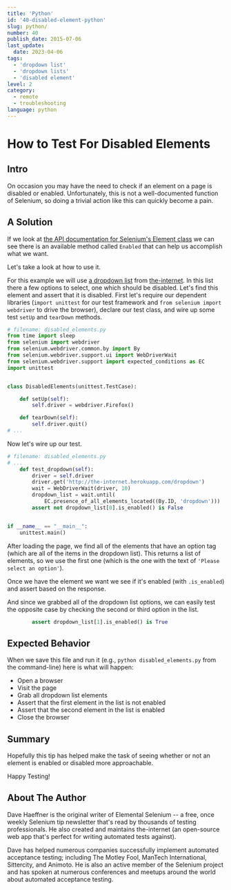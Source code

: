 ```yaml
---
title: 'Python'
id: '40-disabled-element-python'
slug: python/
number: 40
publish_date: 2015-07-06
last_update:
  date: 2023-04-06
tags:
  - 'dropdown list'
  - 'dropdown lists'
  - 'disabled element'
level: 2
category:
  - remote
  - troubleshooting
language: python
---
```


# How to Test For Disabled Elements

## Intro

On occasion you may have the need to check if an element on a page is disabled or enabled. Unfortunately, this is not a well-documented function of Selenium, so doing a trivial action like this can quickly become a pain.

## A Solution

If we look at [the API documentation for Selenium's Element class](http://seleniumhq.github.io/selenium/docs/api/py/webdriver_remote/selenium.webdriver.remote.webelement.html) we can see there is an available method called `Enabled` that can help us accomplish what we want.

Let's take a look at how to use it.

For this example we will use [a dropdown list](http://the-internet.herokuapp.com/dropdown) from [the-internet](http://github.com/tourdedave/the-internet). In this list there a few options to select, one which should be disabled. Let's find this element and assert that it is disabled.
First let's require our dependent libraries (`import unittest` for our test framework and `from selenium import webdriver` to drive the browser), declare our test class, and wire up some test `setUp` and `tearDown` methods.

```python
# filename: disabled_elements.py
from time import sleep
from selenium import webdriver
from selenium.webdriver.common.by import By
from selenium.webdriver.support.ui import WebDriverWait
from selenium.webdriver.support import expected_conditions as EC
import unittest


class DisabledElements(unittest.TestCase):

    def setUp(self):
        self.driver = webdriver.Firefox()

    def tearDown(self):
        self.driver.quit()
# ...
```

Now let's wire up our test.

```python
# filename: disabled_elements.py
# ...
    def test_dropdown(self):
        driver = self.driver
        driver.get('http://the-internet.herokuapp.com/dropdown')
        wait = WebDriverWait(driver, 10)
        dropdown_list = wait.until(
            EC.presence_of_all_elements_located((By.ID, 'dropdown')))
        assert not dropdown_list[0].is_enabled() is False


if __name__ == "__main__":
    unittest.main()

```

After loading the page, we find all of the elements that have an option tag (which are all of the items in the dropdown list). This returns a list of elements, so we use the first one (which is the one with the text of `'Please select an option'`).

Once we have the element we want we see if it's enabled (with `.is_enabled`) and assert based on the response.

And since we grabbed all of the dropdown list options, we can easily test the opposite case by checking the second or third option in the list.

```python
        assert dropdown_list[1].is_enabled() is True
```

## Expected Behavior

When we save this file and run it (e.g., `python disabled_elements.py` from the command-line) here is what will happen:

+ Open a browser
+ Visit the page
+ Grab all dropdown list elements
+ Assert that the first element in the list is not enabled
+ Assert that the second element in the list is enabled
+ Close the browser

## Summary

Hopefully this tip has helped make the task of seeing whether or not an element is enabled or disabled more approachable.

Happy Testing!

## About The Author

Dave Haeffner is the original writer of Elemental Selenium -- a free, once weekly Selenium tip newsletter that's read by thousands of testing professionals. He also created and maintains the-internet (an open-source web app that's perfect for writing automated tests against).

Dave has helped numerous companies successfully implement automated acceptance testing; including The Motley Fool, ManTech International, Sittercity, and Animoto. He is also an active member of the Selenium project and has spoken at numerous conferences and meetups around the world about automated acceptance testing.
